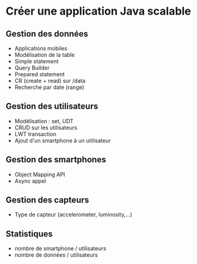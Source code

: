 # Créer une application Java scalable

## Gestion des données

* Applications mobiles
* Modélisation de la table
* Simple statement
* Query Builder
* Prepared statement
* CR (create + read) sur /data
* Recherche par date (range)

## Gestion des utilisateurs

* Modélisation : set, UDT
* CRUD sur les utilisateurs
* LWT transaction
* Ajout d'un smartphone à un utilisateur

## Gestion des smartphones

* Object Mapping API
* Async appel

## Gestion des capteurs

* Type de capteur (accelerometer, luminosity,...)

## Statistiques

* nombre de smartphone / utilisateurs
* nombre de données / utilisateurs
